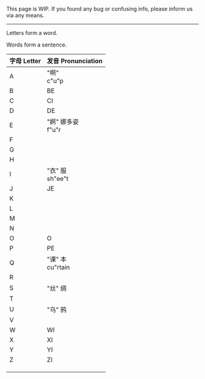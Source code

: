 This page is WIP. If you found any bug or confusing info, please inform us via any means.

---

Letters form a word.

Words form a sentence.

| 字母 Letter | 发音 Pronunciation    |
| --------- | ------------------- |
| A         | "啊"<br/>c"u"p       |
| B         | BE                  |
| C         | CI                  |
| D         | DE                  |
| E         | "婀" 娜多姿 <br/>f"u"r  |
| F         |                     |
| G         |                     |
| H         |                     |
| I         | "衣" 服<br/>sh"ee"t   |
| J         | JE                  |
| K         |                     |
| L         |                     |
| M         |                     |
| N         |                     |
| O         | O                   |
| P         | PE                  |
| Q         | "课" 本 <br/>cu"rtain |
| R         |                     |
| S         | "丝" 绸               |
| T         |                     |
| U         | "乌" 鸦               |
| V         |                     |
| W         | WI                  |
| X         | XI                  |
| Y         | YI                  |
| Z         | ZI                  |
|           |                     |
|           |                     |
|           |                     |
